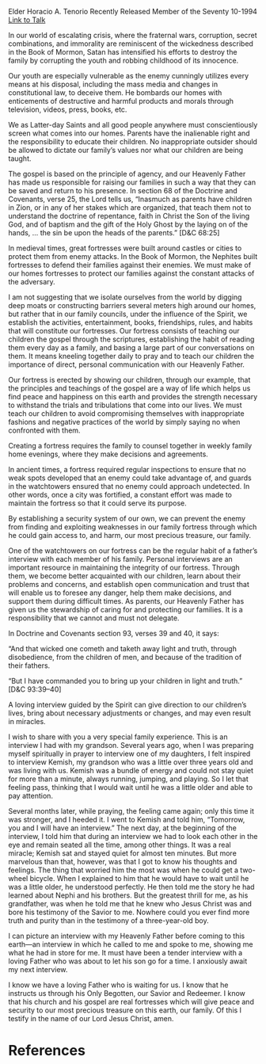 Elder Horacio A. Tenorio
Recently Released Member of the Seventy
10-1994
[Link to Talk](https://www.churchofjesuschrist.org/study/general-conference/1994/10/let-us-build-fortresses?lang=eng)

In our world of escalating crisis, where the fraternal wars, corruption, secret combinations, and immorality are reminiscent of the wickedness described in the Book of Mormon, Satan has intensified his efforts to destroy the family by corrupting the youth and robbing childhood of its innocence.

Our youth are especially vulnerable as the enemy cunningly utilizes every means at his disposal, including the mass media and changes in constitutional law, to deceive them. He bombards our homes with enticements of destructive and harmful products and morals through television, videos, press, books, etc.

We as Latter-day Saints and all good people anywhere must conscientiously screen what comes into our homes. Parents have the inalienable right and the responsibility to educate their children. No inappropriate outsider should be allowed to dictate our family’s values nor what our children are being taught.

The gospel is based on the principle of agency, and our Heavenly Father has made us responsible for raising our families in such a way that they can be saved and return to his presence. In section 68 of the Doctrine and Covenants, verse 25, the Lord tells us, “Inasmuch as parents have children in Zion, or in any of her stakes which are organized, that teach them not to understand the doctrine of repentance, faith in Christ the Son of the living God, and of baptism and the gift of the Holy Ghost by the laying on of the hands, … the sin be upon the heads of the parents.” [D&C 68:25]

In medieval times, great fortresses were built around castles or cities to protect them from enemy attacks. In the Book of Mormon, the Nephites built fortresses to defend their families against their enemies. We must make of our homes fortresses to protect our families against the constant attacks of the adversary.

I am not suggesting that we isolate ourselves from the world by digging deep moats or constructing barriers several meters high around our homes, but rather that in our family councils, under the influence of the Spirit, we establish the activities, entertainment, books, friendships, rules, and habits that will constitute our fortresses. Our fortress consists of teaching our children the gospel through the scriptures, establishing the habit of reading them every day as a family, and basing a large part of our conversations on them. It means kneeling together daily to pray and to teach our children the importance of direct, personal communication with our Heavenly Father.

Our fortress is erected by showing our children, through our example, that the principles and teachings of the gospel are a way of life which helps us find peace and happiness on this earth and provides the strength necessary to withstand the trials and tribulations that come into our lives. We must teach our children to avoid compromising themselves with inappropriate fashions and negative practices of the world by simply saying no when confronted with them.

Creating a fortress requires the family to counsel together in weekly family home evenings, where they make decisions and agreements.

In ancient times, a fortress required regular inspections to ensure that no weak spots developed that an enemy could take advantage of, and guards in the watchtowers ensured that no enemy could approach undetected. In other words, once a city was fortified, a constant effort was made to maintain the fortress so that it could serve its purpose.

By establishing a security system of our own, we can prevent the enemy from finding and exploiting weaknesses in our family fortress through which he could gain access to, and harm, our most precious treasure, our family.

One of the watchtowers on our fortress can be the regular habit of a father’s interview with each member of his family. Personal interviews are an important resource in maintaining the integrity of our fortress. Through them, we become better acquainted with our children, learn about their problems and concerns, and establish open communication and trust that will enable us to foresee any danger, help them make decisions, and support them during difficult times. As parents, our Heavenly Father has given us the stewardship of caring for and protecting our families. It is a responsibility that we cannot and must not delegate.

In Doctrine and Covenants section 93, verses 39 and 40, it says:

“And that wicked one cometh and taketh away light and truth, through disobedience, from the children of men, and because of the tradition of their fathers.

“But I have commanded you to bring up your children in light and truth.” [D&C 93:39–40]

A loving interview guided by the Spirit can give direction to our children’s lives, bring about necessary adjustments or changes, and may even result in miracles.

I wish to share with you a very special family experience. This is an interview I had with my grandson. Several years ago, when I was preparing myself spiritually in prayer to interview one of my daughters, I felt inspired to interview Kemish, my grandson who was a little over three years old and was living with us. Kemish was a bundle of energy and could not stay quiet for more than a minute, always running, jumping, and playing. So I let that feeling pass, thinking that I would wait until he was a little older and able to pay attention.

Several months later, while praying, the feeling came again; only this time it was stronger, and I heeded it. I went to Kemish and told him, “Tomorrow, you and I will have an interview.” The next day, at the beginning of the interview, I told him that during an interview we had to look each other in the eye and remain seated all the time, among other things. It was a real miracle; Kemish sat and stayed quiet for almost ten minutes. But more marvelous than that, however, was that I got to know his thoughts and feelings. The thing that worried him the most was when he could get a two-wheel bicycle. When I explained to him that he would have to wait until he was a little older, he understood perfectly. He then told me the story he had learned about Nephi and his brothers. But the greatest thrill for me, as his grandfather, was when he told me that he knew who Jesus Christ was and bore his testimony of the Savior to me. Nowhere could you ever find more truth and purity than in the testimony of a three-year-old boy.

I can picture an interview with my Heavenly Father before coming to this earth—an interview in which he called to me and spoke to me, showing me what he had in store for me. It must have been a tender interview with a loving Father who was about to let his son go for a time. I anxiously await my next interview.

I know we have a loving Father who is waiting for us. I know that he instructs us through his Only Begotten, our Savior and Redeemer. I know that his church and his gospel are real fortresses which will give peace and security to our most precious treasure on this earth, our family. Of this I testify in the name of our Lord Jesus Christ, amen.

# References
